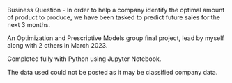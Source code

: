 Business Question - In order to help a company identify the optimal amount of product to produce, we have been tasked to predict future sales for the next 3 months. 

An Optimization and Prescriptive Models group final project, lead by myself along with 2 others in March 2023.

Completed fully with Python using Jupyter Notebook. 

The data used could not be posted as it may be classified company data. 
